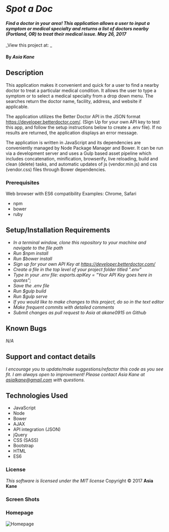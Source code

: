 # _Spot a Doc_

#### _Find a doctor in your area!  This application allows a user to input a symptom or medical specialty and returns a list of doctors nearby (Portland, OR) to treat their medical issue.  May 26, 2017_

_View this project at:             _

#### By _**Asia Kane**_

## Description

This application makes it convenient and quick for a user to find a nearby doctor to treat a particular medical condition.  It allows the user to type a symptom or to select a medical specialty from a drop down menu. The searches return the doctor name, facility, address, and website if applicable.  

The application utilizes the Better Doctor API in the JSON format https://developer.betterdoctor.com/. (Sign Up for your own API key to test this app, and follow the setup instructions below to create a .env file). If no results are returned, the application displays an error message.

The application is written in JavaScript and its dependencies are conveniently managed by Node Package Manager and Bower.  It can be run via a development server and uses a Gulp based asset pipeline which includes concatenation, minification, browserify, live reloading, build and clean (delete) tasks, and automatic updates of js (vendor.min.js) and css (vendor.css) files through Bower dependencies.     

### Prerequisites

Web browser with ES6 compatibility
Examples: Chrome, Safari

* npm
* bower
* ruby

## Setup/Installation Requirements
* _In a terminal window, clone this repository to your machine and navigate to the file path_
* _Run $npm install_
* _Run $bower install_
* _Sign up for your own API Key at https://developer.betterdoctor.com/_
* _Create a file in the top level of your project folder titled ".env"_
* _Type in your .env file: exports.apiKey = "Your API Key goes here in quotes";_
* _Save the .env file_
* _Run $gulp build_
* _Run $gulp serve_
* _If you would like to make changes to this project, do so in the text editor_
* _Make frequent commits with detailed comments_
* _Submit changes as pull request to Asia at akane0915 on Github_

## Known Bugs
_N/A_

## Support and contact details
_I encourage you to update/make suggestions/refactor this code as you see fit. I am always open to improvement! Please contact Asia Kane at asialkane@gmail.com with questions._

## Technologies Used
* JavaScript
* Node
* Bower
* AJAX
* API integration (JSON)
* jQuery
* CSS (SASS)
* Bootstrap
* HTML
* ES6

### License
*This software is licensed under the MIT license*
Copyright © 2017 **Asia Kane**

### Screen Shots

### Homepage
![Homepage]()
